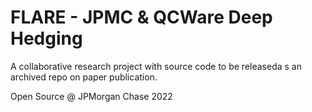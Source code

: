 # FLARE - JPMC & QCWare Deep Hedging

A collaborative research project with source code to be releaseda s an archived repo on paper publication.

Open Source @ JPMorgan Chase 2022
